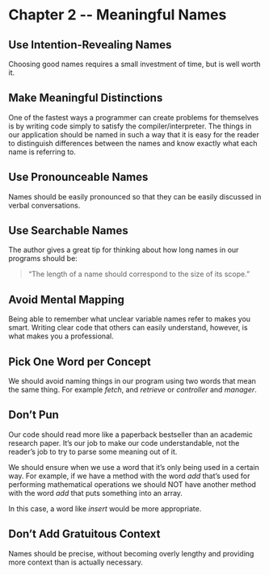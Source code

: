 # Chapter 2 -- Meaningful Names

## Use Intention-Revealing Names

Choosing good names requires a small investment of time, but is well worth it.

## Make Meaningful Distinctions

One of the fastest ways a programmer can create problems for themselves is by writing code simply to satisfy the compiler/interpreter. The things in our application should be named in such a way that it is easy for the reader to distinguish differences between the names and know exactly what each name is referring to.

## Use Pronounceable Names

Names should be easily pronounced so that they can be easily discussed in verbal conversations.

## Use Searchable Names

The author gives a great tip for thinking about how long names in our programs should be:

> “The length of a name should correspond to the size of its scope.”

## Avoid Mental Mapping

Being able to remember what unclear variable names refer to makes you smart. Writing clear code that others can easily understand, however, is what makes you a professional.

## Pick One Word per Concept

We should avoid naming things in our program using two words that mean the same thing. For example _fetch_, and _retrieve_ or _controller_ and _manager_.

## Don’t Pun

Our code should read more like a paperback bestseller than an academic research paper. It’s our job to make our code understandable, not the reader’s job to try to parse some meaning out of it.

We should ensure when we use a word that it’s only being used in a certain way. For example, if we have a method with the word _add_ that’s used for performing mathematical operations we should NOT have another method with the word _add_ that puts something into an array.

In this case, a word like _insert_ would be more appropriate.

## Don’t Add Gratuitous Context

Names should be precise, without becoming overly lengthy and providing more context than is actually necessary.
